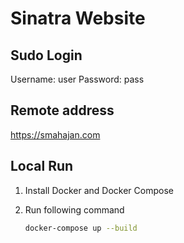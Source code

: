 # Sinatra Website

## Sudo Login

Username: user
Password: pass

## Remote address

https://smahajan.com

## Local Run

1. Install Docker and Docker Compose

1. Run following command

    ``` sh
    docker-compose up --build
    ```